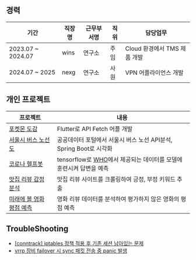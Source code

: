 


## 경력

| 기간 | 직장명 | 근무부서명 | 직위 | 담당업무 |
| --- | --- | --- | --- | --- |
| 2023.07 ~ 2024.07 | wins | 연구소 | 주임 | Cloud 환경에서 TMS 제품 개발 |
| 2024.07 ~ 2025 | nexg | 연구소 | 사원 | VPN 어플라이언스 개발  |

## 개인 프로젝트

| 프로젝트 | 내용 |
| --- | --- |
| [포켓몬 도감](https://github.com/jc3wrld999/poke-dex) | Flutter로 API Fetch 어플 개발 |
| [서울시 버스 노선도](https://github.com/jc3wrld999/vehicle-management-project) | 공공데이터 포털에서 서울시 버스 노선 API분석, Spring Boot로 시각화 |
| [코로나 헬프봇](https://github.com/jc3wrld999/covid-helpbot) | tensorflow로 [WHO](https://www.who.int/)에서 제공되는 데이터를 모델에 훈련시켜 답변을 예측 |
| [맛집 리뷰 감정 분석](https://github.com/jc3wrld999/restaurant-sentiment-analysis) | 맛집 리뷰 사이트를 크롤링하여 긍정, 부정 키워드 추출 |
| [미래에 볼 영화 평점 예측](https://github.com/jc3wrld999/movie-rating-prediction) | 영화 리뷰 데이터를 분석하여 평가하지 않은 영화의 평점 예측 |


## TroubleShooting

- [[conntrack] iptables 정책 적용 후 기존 세션 남아있는 문제](https://1000sj.tistory.com/470)
- [vrrp 장비 failover 시 sync 패킷 전송 중 panic 발생](https://1000sj.tistory.com/471)








